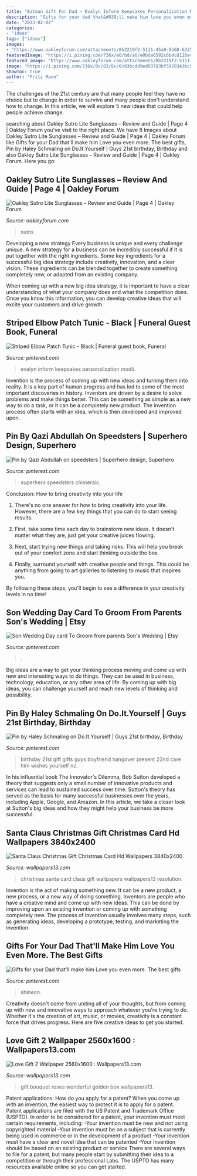 ```yaml
---
title: "Batman Gift For Dad ~ Evalyn Inform Keepsakes Personalization Modli"
description: "Gifts for your dad that&#039;ll make him love you even more. the best gifts"
date: "2023-02-02"
categories:
- "ideas"
tags: ["ideas"]
images:
- "https://www.oakleyforum.com/attachments/8b2219f2-5111-45a9-9b68-6325974cdf2f-jpeg.807018/"
featuredImage: "https://i.pinimg.com/736x/e0/bd/a6/e0bda6592c6bdcd126ecad7a625c2fc3--nd-birthday-birthday-wishes.jpg"
featured_image: "https://www.oakleyforum.com/attachments/8b2219f2-5111-45a9-9b68-6325974cdf2f-jpeg.807018/"
image: "https://i.pinimg.com/736x/0c/83/6c/0c836cdd9ed03783bf5920343bc50703.jpg"
ShowToc: true
author: "Fritz Mann"
---
```



The challenges of the 21st century are that many people feel they have no choice but to change in order to survive and many people don't understand how to change. In this article, we will explore 5 new ideas that could help people achieve change.

	

		
searching about Oakley Sutro Lite Sunglasses – Review and Guide | Page 4 | Oakley Forum you've visit to the right place. We have 8 Images about Oakley Sutro Lite Sunglasses – Review and Guide | Page 4 | Oakley Forum like Gifts for your Dad that&#039;ll make him Love you even more. The best gifts, Pin by Haley Schmaling on Do.It.Yourself | Guys 21st birthday, Birthday and also Oakley Sutro Lite Sunglasses – Review and Guide | Page 4 | Oakley Forum. Here you go:
		
    
## Oakley Sutro Lite Sunglasses – Review And Guide | Page 4 | Oakley Forum

<img loading=lazy src="https://www.oakleyforum.com/attachments/8b2219f2-5111-45a9-9b68-6325974cdf2f-jpeg.807018/" onerror="this.onerror=null;this.src='https://tse3.mm.bing.net/th?id=OIP.eJboO0pOFh2NHz5AtdDfUgHaJ4&amp;pid=15.1';" alt="Oakley Sutro Lite Sunglasses – Review and Guide | Page 4 | Oakley Forum">

_Source: oakleyforum.com_

>sutro. 

	

Developing a new strategy
Every business is unique and every challenge unique. A new strategy for a business can be incredibly successful if it is put together with the right ingredients. 
Some key ingredients for a successful big idea strategy include creativity, innovation, and a clear vision. These ingredients can be blended together to create something completely new, or adapted from an existing company. 

When coming up with a new big idea strategy, it is important to have a clear understanding of what your company does and what the competition does. Once you know this information, you can develop creative ideas that will excite your customers and drive growth.

    
## Striped Elbow Patch Tunic - Black | Funeral Guest Book, Funeral

<img loading=lazy src="https://i.pinimg.com/736x/1a/b2/3d/1ab23d3d091df323bf8ee257069a6d71.jpg" onerror="this.onerror=null;this.src='https://tse1.mm.bing.net/th?id=OIP.apfbqtO4SlUkwc6P2tfNgQHaJ6&amp;pid=15.1';" alt="Striped Elbow Patch Tunic - Black | Funeral guest book, Funeral">

_Source: pinterest.com_

>evalyn inform keepsakes personalization modli. 

	

Invention is the process of coming up with new ideas and turning them into reality. It is a key part of human progress and has led to some of the most important discoveries in history. Inventors are driven by a desire to solve problems and make things better. This can be something as simple as a new way to do a task, or it can be a completely new product. The invention process often starts with an idea, which is then developed and improved upon.

    
## Pin By Qazi Abdullah On Speedsters | Superhero Design, Superhero

<img loading=lazy src="https://i.pinimg.com/736x/2c/af/e7/2cafe7bd0d43d9debb672bcca5a8a1b3.jpg" onerror="this.onerror=null;this.src='https://tse3.mm.bing.net/th?id=OIP.ekHaBfD5kGFMqTD1nMZYsgHaLc&amp;pid=15.1';" alt="Pin by Qazi Abdullah on speedsters | Superhero design, Superhero">

_Source: pinterest.com_

>superhero speedsters chimeraic. 

	

Conclusion: How to bring creativity into your life
1. There's no one answer for how to bring creativity into your life. However, there are a few key things that you can do to start seeing results.
2. First, take some time each day to brainstorm new ideas. It doesn't matter what they are, just get your creative juices flowing.

3. Next, start trying new things and taking risks. This will help you break out of your comfort zone and start thinking outside the box.

4. Finally, surround yourself with creative people and things. This could be anything from going to art galleries to listening to music that inspires you.

By following these steps, you'll begin to see a difference in your creativity levels in no time!

    
## Son Wedding Day Card To Groom From Parents Son&#039;s Wedding | Etsy

<img loading=lazy src="https://i.pinimg.com/736x/9d/13/1f/9d131f674c9865edb3a1c3cc5f0d336b.jpg" onerror="this.onerror=null;this.src='https://tse3.mm.bing.net/th?id=OIP.7jpqUh43iR2ow0a1ixEPywHaJ3&amp;pid=15.1';" alt="Son Wedding Day card To Groom from parents Son&#039;s Wedding | Etsy">

_Source: pinterest.com_

>. 

	

Big ideas are a way to get your thinking process moving and come up with new and interesting ways to do things. They can be used in business, technology, education, or any other area of life. By coming up with big ideas, you can challenge yourself and reach new levels of thinking and possibility.

    
## Pin By Haley Schmaling On Do.It.Yourself | Guys 21st Birthday, Birthday

<img loading=lazy src="https://i.pinimg.com/736x/e0/bd/a6/e0bda6592c6bdcd126ecad7a625c2fc3--nd-birthday-birthday-wishes.jpg" onerror="this.onerror=null;this.src='https://tse4.mm.bing.net/th?id=OIP.NCJotP4J_OBdVLQ3YAU34QHaJ3&amp;pid=15.1';" alt="Pin by Haley Schmaling on Do.It.Yourself | Guys 21st birthday, Birthday">

_Source: pinterest.com_

>birthday 21st gift gifts guys boyfriend hangover present 22nd care him wishes yourself nz. 

	

In his influential book The Innovator's Dilemma, Bob Sutton developed a theory that suggests only a small number of innovative products and services can lead to sustained success over time. Sutton's theory has served as the basis for many successful businesses over the years, including Apple, Google, and Amazon. In this article, we take a closer look at Sutton's big ideas and how they might help your business be more successful.

    
## Santa Claus Christmas Gift Christmas Card Hd Wallpapers 3840x2400

<img loading=lazy src="https://www.wallpapers13.com/wp-content/uploads/2017/11/Santa-Claus-Christmas-Gift-Christmas-Card-HD-Wallpapers-3840x2400.jpg" onerror="this.onerror=null;this.src='https://tse1.mm.bing.net/th?id=OIP._pRnhljb31yPvrb6PzHtzwHaEo&amp;pid=15.1';" alt="Santa Claus Christmas Gift Christmas Card Hd Wallpapers 3840x2400">

_Source: wallpapers13.com_

>christmas santa card claus gift wallpapers wallpapers13 resolution. 

	

Invention is the act of making something new. It can be a new product, a new process, or a new way of doing something. Inventors are people who have a creative mind and come up with new ideas. This can be done by improving upon an existing invention or coming up with something completely new. The process of invention usually involves many steps, such as generating ideas, developing a prototype, testing, and marketing the invention.

    
## Gifts For Your Dad That&#039;ll Make Him Love You Even More. The Best Gifts

<img loading=lazy src="https://i.pinimg.com/736x/0c/83/6c/0c836cdd9ed03783bf5920343bc50703.jpg" onerror="this.onerror=null;this.src='https://tse2.mm.bing.net/th?id=OIP.7EqPaMhrnIrRKPo0ATyQjAHaJ3&amp;pid=15.1';" alt="Gifts for your Dad that&#039;ll make him Love you even more. The best gifts">

_Source: pinterest.com_

>shineon. 

	

Creativity doesn't come from uniting all of your thoughts, but from coming up with new and innovative ways to approach whatever you're trying to do. Whether it's the creation of art, music, or movies, creativity is a constant force that drives progress. Here are five creative ideas to get you started.

    
## Love Gift 2 Wallpaper 2560x1600 : Wallpapers13.com

<img loading=lazy src="https://www.wallpapers13.com/wp-content/uploads/2015/11/Love_gift_2-wallpaper-2560x1600-1920x1440.jpg" onerror="this.onerror=null;this.src='https://tse2.mm.bing.net/th?id=OIP.HPAVHF2pjx5i6fbJWPeRTAHaFj&amp;pid=15.1';" alt="Love Gift 2 Wallpaper 2560x1600 : Wallpapers13.com">

_Source: wallpapers13.com_

>gift bouquet roses wonderful golden box wallpapers13. 

	

Patent applications: How do you apply for a patent?
When you come up with an invention, the easiest way to protect it is to apply for a patent. Patent applications are filed with the US Patent and Trademark Office (USPTO). In order to be considered for a patent, your invention must meet certain requirements, including: 
-Your invention must be new and not using copyrighted material
-Your invention must be on a subject that is currently being used in commerce or in the development of a product
-Your invention must have a clear and novel idea that can be patented
-Your Invention should be based on an existing product or service There are several ways to file for a patent, but many people start by submitting their idea to a competition or through their professional Labs. The USPTO has many resources available online so you can get started.

